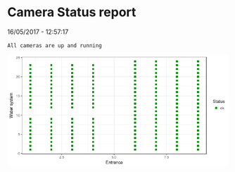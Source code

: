 Camera Status report
================
16/05/2017 - 12:57:17

    All cameras are up and running

![](camreport_files/figure-markdown_github/unnamed-chunk-2-1.png)
